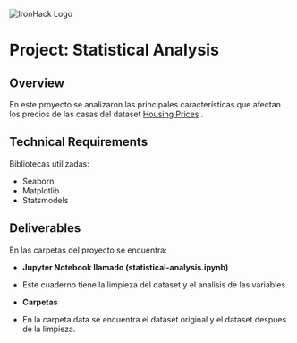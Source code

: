 ![IronHack Logo](https://s3-eu-west-1.amazonaws.com/ih-materials/uploads/upload_d5c5793015fec3be28a63c4fa3dd4d55.png)

# Project: Statistical Analysis

## Overview

En este proyecto se analizaron las principales características que afectan los precios de las casas del dataset [Housing Prices](https://www.kaggle.com/c/house-prices-advanced-regression-techniques/data) .

## Technical Requirements

Bibliotecas utilizadas:

* Seaborn
* Matplotlib
* Statsmodels

## Deliverables

En las carpetas del proyecto se encuentra:

* **Jupyter Notebook llamado (statistical-analysis.ipynb)** 
* Este cuaderno tiene la limpieza del dataset y el analisis de las variables.

* **Carpetas**
* En la carpeta data se encuentra el dataset original y el dataset despues de la limpieza.
